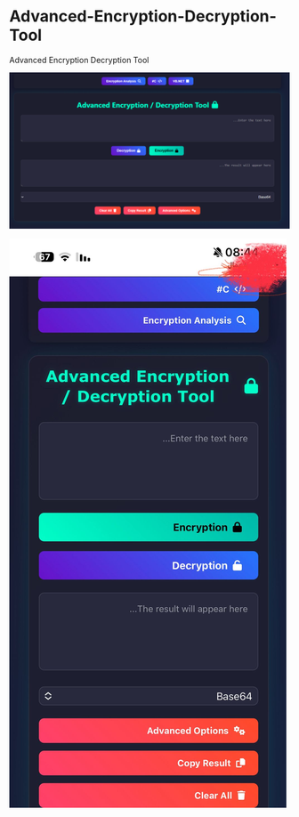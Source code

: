# Advanced-Encryption-Decryption-Tool
Advanced Encryption Decryption Tool


![](Capture.PNG)


![](Capture2.jpg)
